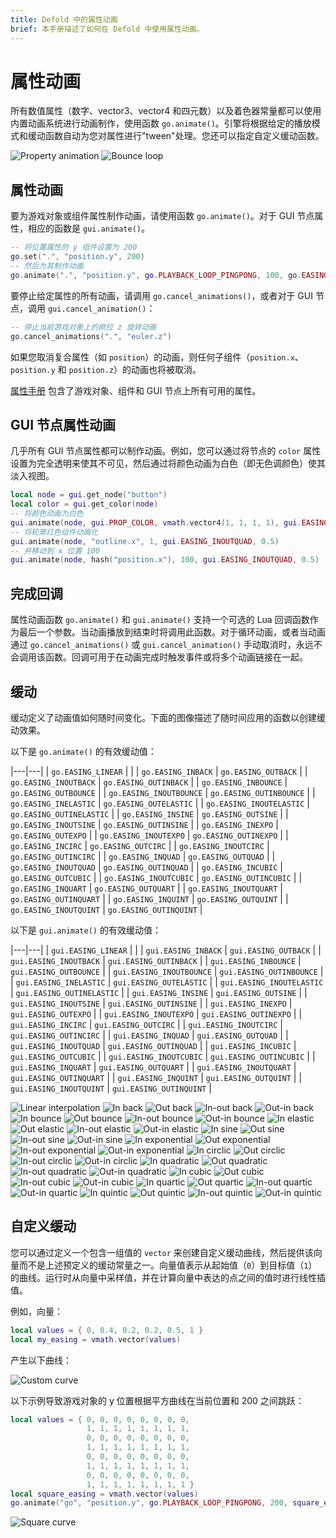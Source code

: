 ```yaml
---
title: Defold 中的属性动画
brief: 本手册描述了如何在 Defold 中使用属性动画。
---
```


# 属性动画

所有数值属性（数字、vector3、vector4 和四元数）以及着色器常量都可以使用内置动画系统进行动画制作，使用函数 `go.animate()`。引擎将根据给定的播放模式和缓动函数自动为您对属性进行"tween"处理。您还可以指定自定义缓动函数。

  ![Property animation](images/animation/property_animation.png)
  ![Bounce loop](images/animation/bounce.gif)

## 属性动画

要为游戏对象或组件属性制作动画，请使用函数 `go.animate()`。对于 GUI 节点属性，相应的函数是 `gui.animate()`。

```lua
-- 将位置属性的 y 组件设置为 200
go.set(".", "position.y", 200)
-- 然后为其制作动画
go.animate(".", "position.y", go.PLAYBACK_LOOP_PINGPONG, 100, go.EASING_OUTBOUNCE, 2)
```

要停止给定属性的所有动画，请调用 `go.cancel_animations()`，或者对于 GUI 节点，调用 `gui.cancel_animation()`：

```lua
-- 停止当前游戏对象上的欧拉 z 旋转动画
go.cancel_animations(".", "euler.z")
```

如果您取消复合属性（如 `position`）的动画，则任何子组件（`position.x`、`position.y` 和 `position.z`）的动画也将被取消。

[属性手册](/manuals/properties) 包含了游戏对象、组件和 GUI 节点上所有可用的属性。

## GUI 节点属性动画

几乎所有 GUI 节点属性都可以制作动画。例如，您可以通过将节点的 `color` 属性设置为完全透明来使其不可见，然后通过将颜色动画为白色（即无色调颜色）使其淡入视图。

```lua
local node = gui.get_node("button")
local color = gui.get_color(node)
-- 将颜色动画为白色
gui.animate(node, gui.PROP_COLOR, vmath.vector4(1, 1, 1, 1), gui.EASING_INOUTQUAD, 0.5)
-- 将轮廓红色组件动画化
gui.animate(node, "outline.x", 1, gui.EASING_INOUTQUAD, 0.5)
-- 并移动到 x 位置 100
gui.animate(node, hash("position.x"), 100, gui.EASING_INOUTQUAD, 0.5)
```

## 完成回调

属性动画函数 `go.animate()` 和 `gui.animate()` 支持一个可选的 Lua 回调函数作为最后一个参数。当动画播放到结束时将调用此函数。对于循环动画，或者当动画通过 `go.cancel_animations()` 或 `gui.cancel_animation()` 手动取消时，永远不会调用该函数。回调可用于在动画完成时触发事件或将多个动画链接在一起。

## 缓动

缓动定义了动画值如何随时间变化。下面的图像描述了随时间应用的函数以创建缓动效果。

以下是 `go.animate()` 的有效缓动值：

|---|---|
| `go.EASING_LINEAR` | |
| `go.EASING_INBACK` | `go.EASING_OUTBACK` |
| `go.EASING_INOUTBACK` | `go.EASING_OUTINBACK` |
| `go.EASING_INBOUNCE` | `go.EASING_OUTBOUNCE` |
| `go.EASING_INOUTBOUNCE` | `go.EASING_OUTINBOUNCE` |
| `go.EASING_INELASTIC` | `go.EASING_OUTELASTIC` |
| `go.EASING_INOUTELASTIC` | `go.EASING_OUTINELASTIC` |
| `go.EASING_INSINE` | `go.EASING_OUTSINE` |
| `go.EASING_INOUTSINE` | `go.EASING_OUTINSINE` |
| `go.EASING_INEXPO` | `go.EASING_OUTEXPO` |
| `go.EASING_INOUTEXPO` | `go.EASING_OUTINEXPO` |
| `go.EASING_INCIRC` | `go.EASING_OUTCIRC` |
| `go.EASING_INOUTCIRC` | `go.EASING_OUTINCIRC` |
| `go.EASING_INQUAD` | `go.EASING_OUTQUAD` |
| `go.EASING_INOUTQUAD` | `go.EASING_OUTINQUAD` |
| `go.EASING_INCUBIC` | `go.EASING_OUTCUBIC` |
| `go.EASING_INOUTCUBIC` | `go.EASING_OUTINCUBIC` |
| `go.EASING_INQUART` | `go.EASING_OUTQUART` |
| `go.EASING_INOUTQUART` | `go.EASING_OUTINQUART` |
| `go.EASING_INQUINT` | `go.EASING_OUTQUINT` |
| `go.EASING_INOUTQUINT` | `go.EASING_OUTINQUINT` |

以下是 `gui.animate()` 的有效缓动值：

|---|---|
| `gui.EASING_LINEAR` | |
| `gui.EASING_INBACK` | `gui.EASING_OUTBACK` |
| `gui.EASING_INOUTBACK` | `gui.EASING_OUTINBACK` |
| `gui.EASING_INBOUNCE` | `gui.EASING_OUTBOUNCE` |
| `gui.EASING_INOUTBOUNCE` | `gui.EASING_OUTINBOUNCE` |
| `gui.EASING_INELASTIC` | `gui.EASING_OUTELASTIC` |
| `gui.EASING_INOUTELASTIC` | `gui.EASING_OUTINELASTIC` |
| `gui.EASING_INSINE` | `gui.EASING_OUTSINE` |
| `gui.EASING_INOUTSINE` | `gui.EASING_OUTINSINE` |
| `gui.EASING_INEXPO` | `gui.EASING_OUTEXPO` |
| `gui.EASING_INOUTEXPO` | `gui.EASING_OUTINEXPO` |
| `gui.EASING_INCIRC` | `gui.EASING_OUTCIRC` |
| `gui.EASING_INOUTCIRC` | `gui.EASING_OUTINCIRC` |
| `gui.EASING_INQUAD` | `gui.EASING_OUTQUAD` |
| `gui.EASING_INOUTQUAD` | `gui.EASING_OUTINQUAD` |
| `gui.EASING_INCUBIC` | `gui.EASING_OUTCUBIC` |
| `gui.EASING_INOUTCUBIC` | `gui.EASING_OUTINCUBIC` |
| `gui.EASING_INQUART` | `gui.EASING_OUTQUART` |
| `gui.EASING_INOUTQUART` | `gui.EASING_OUTINQUART` |
| `gui.EASING_INQUINT` | `gui.EASING_OUTQUINT` |
| `gui.EASING_INOUTQUINT` | `gui.EASING_OUTINQUINT` |

![Linear interpolation](images/properties/easing_linear.png)
![In back](images/properties/easing_inback.png)
![Out back](images/properties/easing_outback.png)
![In-out back](images/properties/easing_inoutback.png)
![Out-in back](images/properties/easing_outinback.png)
![In bounce](images/properties/easing_inbounce.png)
![Out bounce](images/properties/easing_outbounce.png)
![In-out bounce](images/properties/easing_inoutbounce.png)
![Out-in bounce](images/properties/easing_outinbounce.png)
![In elastic](images/properties/easing_inelastic.png)
![Out elastic](images/properties/easing_outelastic.png)
![In-out elastic](images/properties/easing_inoutelastic.png)
![Out-in elastic](images/properties/easing_outinelastic.png)
![In sine](images/properties/easing_insine.png)
![Out sine](images/properties/easing_outsine.png)
![In-out sine](images/properties/easing_inoutsine.png)
![Out-in sine](images/properties/easing_outinsine.png)
![In exponential](images/properties/easing_inexpo.png)
![Out exponential](images/properties/easing_outexpo.png)
![In-out exponential](images/properties/easing_inoutexpo.png)
![Out-in exponential](images/properties/easing_outinexpo.png)
![In circlic](images/properties/easing_incirc.png)
![Out circlic](images/properties/easing_outcirc.png)
![In-out circlic](images/properties/easing_inoutcirc.png)
![Out-in circlic](images/properties/easing_outincirc.png)
![In quadratic](images/properties/easing_inquad.png)
![Out quadratic](images/properties/easing_outquad.png)
![In-out quadratic](images/properties/easing_inoutquad.png)
![Out-in quadratic](images/properties/easing_outinquad.png)
![In cubic](images/properties/easing_incubic.png)
![Out cubic](images/properties/easing_outcubic.png)
![In-out cubic](images/properties/easing_inoutcubic.png)
![Out-in cubic](images/properties/easing_outincubic.png)
![In quartic](images/properties/easing_inquart.png)
![Out quartic](images/properties/easing_outquart.png)
![In-out quartic](images/properties/easing_inoutquart.png)
![Out-in quartic](images/properties/easing_outinquart.png)
![In quintic](images/properties/easing_inquint.png)
![Out quintic](images/properties/easing_outquint.png)
![In-out quintic](images/properties/easing_inoutquint.png)
![Out-in quintic](images/properties/easing_outinquint.png)

## 自定义缓动

您可以通过定义一个包含一组值的 `vector` 来创建自定义缓动曲线，然后提供该向量而不是上述预定义的缓动常量之一。向量值表示从起始值（`0`）到目标值（`1`）的曲线。运行时从向量中采样值，并在计算向量中表达的点之间的值时进行线性插值。

例如，向量：

```lua
local values = { 0, 0.4, 0.2, 0.2, 0.5, 1 }
local my_easing = vmath.vector(values)
```

产生以下曲线：

![Custom curve](images/animation/custom_curve.png)

以下示例导致游戏对象的 y 位置根据平方曲线在当前位置和 200 之间跳跃：

```lua
local values = { 0, 0, 0, 0, 0, 0, 0, 0,
                 1, 1, 1, 1, 1, 1, 1, 1,
                 0, 0, 0, 0, 0, 0, 0, 0,
                 1, 1, 1, 1, 1, 1, 1, 1,
                 0, 0, 0, 0, 0, 0, 0, 0,
                 1, 1, 1, 1, 1, 1, 1, 1,
                 0, 0, 0, 0, 0, 0, 0, 0,
                 1, 1, 1, 1, 1, 1, 1, 1 }
local square_easing = vmath.vector(values)
go.animate("go", "position.y", go.PLAYBACK_LOOP_PINGPONG, 200, square_easing, 2.0)
```

![Square curve](images/animation/square_curve.png)
